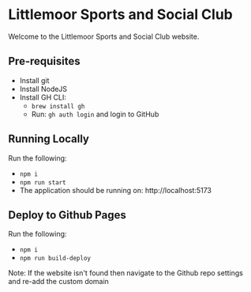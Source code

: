 # Littlemoor Sports and Social Club

Welcome to the Littlemoor Sports and Social Club website.


## Pre-requisites

-   Install git
-   Install NodeJS
-   Install GH CLI:
    -   `brew install gh`
    -   Run: `gh auth login` and login to GitHub

## Running Locally

Run the following:

-   `npm i`
-   `npm run start`
-   The application should be running on: http://localhost:5173

## Deploy to Github Pages

Run the following:

-   `npm i`
-   `npm run build-deploy`

Note: If the website isn't found then navigate to the Github repo settings and re-add the custom domain
